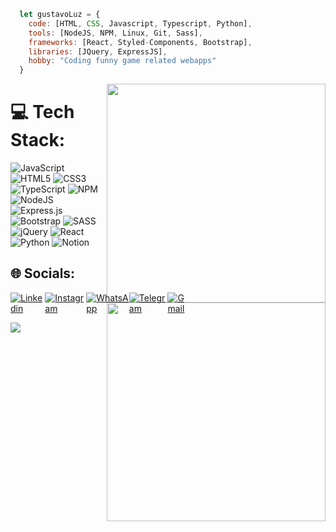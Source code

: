 
```javascript
  let gustavoLuz = {
    code: [HTML, CSS, Javascript, Typescript, Python],
    tools: [NodeJS, NPM, Linux, Git, Sass],
    frameworks: [React, Styled-Components, Bootstrap],
    libraries: [JQuery, ExpressJS],
    hobby: "Coding funny game related webapps"
  }
```



<img align="right" style="width:350px" src='https://github-readme-stats.vercel.app/api/top-langs/?username=gustavofluz&theme=dark&hide_border=true&include_all_commits=true&count_private=false&layout=compact'/>


# 💻 Tech Stack:
![JavaScript](https://img.shields.io/badge/javascript-%23323330.svg?style=for-the-badge&logo=javascript&logoColor=%23F7DF1E) 
![HTML5](https://img.shields.io/badge/html5-%23E34F26.svg?style=for-the-badge&logo=html5&logoColor=white) 
![CSS3](https://img.shields.io/badge/css3-%231572B6.svg?style=for-the-badge&logo=css3&logoColor=white) 
![TypeScript](https://img.shields.io/badge/typescript-%23007ACC.svg?style=for-the-badge&logo=typescript&logoColor=white) 
![NPM](https://img.shields.io/badge/NPM-%23000000.svg?style=for-the-badge&logo=npm&logoColor=white) 
![NodeJS](https://img.shields.io/badge/node.js-6DA55F?style=for-the-badge&logo=node.js&logoColor=white) 
![Express.js](https://img.shields.io/badge/express.js-%23404d59.svg?style=for-the-badge&logo=express&logoColor=%2361DAFB) 
![Bootstrap](https://img.shields.io/badge/bootstrap-%23563D7C.svg?style=for-the-badge&logo=bootstrap&logoColor=white) 
![SASS](https://img.shields.io/badge/SASS-hotpink.svg?style=for-the-badge&logo=SASS&logoColor=white) 
![jQuery](https://img.shields.io/badge/jquery-%230769AD.svg?style=for-the-badge&logo=jquery&logoColor=white) 
![React](https://img.shields.io/badge/react-%2320232a.svg?style=for-the-badge&logo=react&logoColor=%2361DAFB) 
![Python](https://img.shields.io/badge/python-3670A0?style=for-the-badge&logo=python&logoColor=ffdd54)
![Notion](https://img.shields.io/badge/Notion-%23000000.svg?style=for-the-badge&logo=notion&logoColor=white)


<img align="right" style="width:350px" src='https://github-readme-stats.vercel.app/api?username=gustavofluz&theme=dark&hide_border=true&include_all_commits=true&count_private=false'/>

## 🌐 Socials:

<p style="display:flex;">
  <a  href="https://linkedin.com/in/gustavofluz">
    <img  alt="Linkedin"  src="https://img.shields.io/badge/LinkedIn-0077B5?logo=linkedin&logoColor=white&style=for-the-badge"/>
  </a>
  <a  href="[https://instagram.com/lr_killovsky](https://www.instagram.com/gustavoluz_02/)">
    <img  alt="Instagram"  src="https://img.shields.io/badge/Instagram-E4405F?logo=instagram&logoColor=white&style=for-the-badge"/>
  </a>
  <a  href="https://wa.me/5535997522207">
    <img  alt="WhatsApp"  src="https://img.shields.io/badge/WhatsApp-25D366?logo=whatsapp&logoColor=white&style=for-the-badge"/>
  </a>
  <a  href="https://t.me/gustavofluz">
    <img  alt="Telegram"  src="https://img.shields.io/badge/Telegram-2CA5E0?logo=telegram&logoColor=white&style=for-the-badge"/>
  </a>
  <a  href="mailto:gu.luz400@gmail.com">
    <img  alt="Gmail"  src="https://img.shields.io/badge/Gmail-D14836?logo=gmail&logoColor=white&style=for-the-badge"/>
  </a>
</p>


[![](https://visitcount.itsvg.in/api?id=GustavoFLuz&icon=5&color=1)](https://visitcount.itsvg.in)
